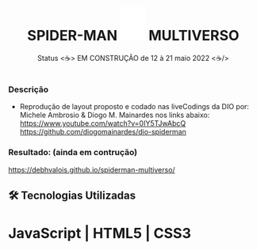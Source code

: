 <h1 align="center"> SPIDER-MAN <img alt="Aranha" title="spider-man" src="./assets/images/icons/spider.svg" width="50px"/> MULTIVERSO </h1>
<p align="center"> Status <☕> EM CONSTRUÇÃO de 12 à 21 maio 2022 <☕/></p>

# 
### Descrição
- Reprodução de layout proposto e codado nas liveCodings da DIO por: Michele Ambrosio & Diogo M. Mainardes nos links abaixo:
https://www.youtube.com/watch?v=0IY5TJwAbcQ
https://github.com/diogomainardes/dio-spiderman
  
### Resultado: (ainda em contrução) 
https://debhvalois.github.io/spiderman-multiverso/

## :hammer_and_wrench: Tecnologias Utilizadas
# JavaScript | HTML5 | CSS3
